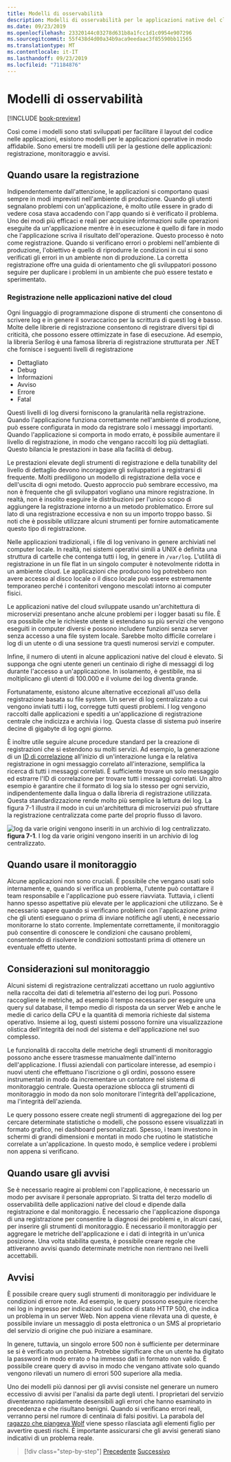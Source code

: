 ```yaml
---
title: Modelli di osservabilità
description: Modelli di osservabilità per le applicazioni native del cloud
ms.date: 09/23/2019
ms.openlocfilehash: 23320144c03278d631b8a1fcc1d1c0954e907296
ms.sourcegitcommit: 55f438d4d00a34b9aca9eedaac3f85590bb11565
ms.translationtype: MT
ms.contentlocale: it-IT
ms.lasthandoff: 09/23/2019
ms.locfileid: "71184876"
---
```

# <a name="observability-patterns"></a>Modelli di osservabilità

[!INCLUDE [book-preview](../../../includes/book-preview.md)]

Così come i modelli sono stati sviluppati per facilitare il layout del codice nelle applicazioni, esistono modelli per le applicazioni operative in modo affidabile. Sono emersi tre modelli utili per la gestione delle applicazioni: registrazione, monitoraggio e avvisi.

## <a name="when-to-use-logging"></a>Quando usare la registrazione

Indipendentemente dall'attenzione, le applicazioni si comportano quasi sempre in modi imprevisti nell'ambiente di produzione. Quando gli utenti segnalano problemi con un'applicazione, è molto utile essere in grado di vedere cosa stava accadendo con l'app quando si è verificato il problema. Uno dei modi più efficaci e reali per acquisire informazioni sulle operazioni eseguite da un'applicazione mentre è in esecuzione è quello di fare in modo che l'applicazione scriva il risultato dell'operazione. Questo processo è noto come registrazione. Quando si verificano errori o problemi nell'ambiente di produzione, l'obiettivo è quello di riprodurre le condizioni in cui si sono verificati gli errori in un ambiente non di produzione. La corretta registrazione offre una guida di orientamento che gli sviluppatori possono seguire per duplicare i problemi in un ambiente che può essere testato e sperimentato.

### <a name="logging-in-cloud-native-applications"></a>Registrazione nelle applicazioni native del cloud

Ogni linguaggio di programmazione dispone di strumenti che consentono di scrivere log e in genere il sovraccarico per la scrittura di questi log è basso. Molte delle librerie di registrazione consentono di registrare diversi tipi di criticità, che possono essere ottimizzate in fase di esecuzione. Ad esempio, la libreria Serilog è una famosa libreria di registrazione strutturata per .NET che fornisce i seguenti livelli di registrazione

* Dettagliato
* Debug
* Informazioni
* Avviso
* Errore
* Fatal

Questi livelli di log diversi forniscono la granularità nella registrazione. Quando l'applicazione funziona correttamente nell'ambiente di produzione, può essere configurata in modo da registrare solo i messaggi importanti. Quando l'applicazione si comporta in modo errato, è possibile aumentare il livello di registrazione, in modo che vengano raccolti log più dettagliati. Questo bilancia le prestazioni in base alla facilità di debug.

Le prestazioni elevate degli strumenti di registrazione e della tunability del livello di dettaglio devono incoraggiare gli sviluppatori a registrarsi di frequente. Molti prediligono un modello di registrazione della voce e dell'uscita di ogni metodo. Questo approccio può sembrare eccessivo, ma non è frequente che gli sviluppatori vogliano una minore registrazione. In realtà, non è insolito eseguire le distribuzioni per l'unico scopo di aggiungere la registrazione intorno a un metodo problematico. Errore sul lato di una registrazione eccessiva e non su un importo troppo basso. Si noti che è possibile utilizzare alcuni strumenti per fornire automaticamente questo tipo di registrazione.

Nelle applicazioni tradizionali, i file di log venivano in genere archiviati nel computer locale. In realtà, nei sistemi operativi simili a UNIX è definita una struttura di cartelle che contenga tutti i log, in genere in `/var/log`. L'utilità di registrazione in un file flat in un singolo computer è notevolmente ridotta in un ambiente cloud. Le applicazioni che producono log potrebbero non avere accesso al disco locale o il disco locale può essere estremamente temporaneo perché i contenitori vengono mescolati intorno ai computer fisici.

Le applicazioni native del cloud sviluppate usando un'architettura di microservizi presentano anche alcune problemi per i logger basati su file. È ora possibile che le richieste utente si estendano su più servizi che vengono eseguiti in computer diversi e possono includere funzioni senza server senza accesso a una file system locale. Sarebbe molto difficile correlare i log di un utente o di una sessione tra questi numerosi servizi e computer.

Infine, il numero di utenti in alcune applicazioni native del cloud è elevato. Si supponga che ogni utente generi un centinaio di righe di messaggi di log durante l'accesso a un'applicazione. In isolamento, è gestibile, ma si moltiplicano gli utenti di 100.000 e il volume dei log diventa grande.

Fortunatamente, esistono alcune alternative eccezionali all'uso della registrazione basata su file system. Un server di log centralizzato a cui vengono inviati tutti i log, corregge tutti questi problemi. I log vengono raccolti dalle applicazioni e spediti a un'applicazione di registrazione centrale che indicizza e archivia i log. Questa classe di sistema può inserire decine di gigabyte di log ogni giorno.

È inoltre utile seguire alcune procedure standard per la creazione di registrazioni che si estendono su molti servizi. Ad esempio, la generazione di un [ID di correlazione](https://blog.rapid7.com/2016/12/23/the-value-of-correlation-ids/) all'inizio di un'interazione lunga e la relativa registrazione in ogni messaggio correlato all'interazione, semplifica la ricerca di tutti i messaggi correlati. È sufficiente trovare un solo messaggio ed estrarre l'ID di correlazione per trovare tutti i messaggi correlati. Un altro esempio è garantire che il formato di log sia lo stesso per ogni servizio, indipendentemente dalla lingua o dalla libreria di registrazione utilizzata. Questa standardizzazione rende molto più semplice la lettura dei log. La figura 7-1 illustra il modo in cui un'architettura di microservizi può sfruttare la registrazione centralizzata come parte del proprio flusso di lavoro.

![log da varie origini vengono inseriti in un archivio di log centralizzato.](./media/centralized-logging.png)
**figura 7-1**. I log da varie origini vengono inseriti in un archivio di log centralizzato.

## <a name="when-to-use-monitoring"></a>Quando usare il monitoraggio

Alcune applicazioni non sono cruciali. È possibile che vengano usati solo internamente e, quando si verifica un problema, l'utente può contattare il team responsabile e l'applicazione può essere riavviata. Tuttavia, i clienti hanno spesso aspettative più elevate per le applicazioni che utilizzano. Se è necessario sapere quando si verificano problemi con l'applicazione *prima* che gli utenti eseguano o prima di inviare notifiche agli utenti, è necessario monitorarne lo stato corrente. Implementate correttamente, il monitoraggio può consentire di conoscere le condizioni che causano problemi, consentendo di risolvere le condizioni sottostanti prima di ottenere un eventuale effetto utente.

## <a name="monitoring-considerations"></a>Considerazioni sul monitoraggio

Alcuni sistemi di registrazione centralizzati accettano un ruolo aggiuntivo nella raccolta dei dati di telemetria all'esterno dei log puri. Possono raccogliere le metriche, ad esempio il tempo necessario per eseguire una query sul database, il tempo medio di risposta da un server Web e anche le medie di carico della CPU e la quantità di memoria richieste dal sistema operativo. Insieme ai log, questi sistemi possono fornire una visualizzazione olistica dell'integrità dei nodi del sistema e dell'applicazione nel suo complesso.

Le funzionalità di raccolta delle metriche degli strumenti di monitoraggio possono anche essere trasmesse manualmente dall'interno dell'applicazione. I flussi aziendali con particolare interesse, ad esempio i nuovi utenti che effettuano l'iscrizione o gli ordini, possono essere instrumentati in modo da incrementare un contatore nel sistema di monitoraggio centrale. Questa operazione sblocca gli strumenti di monitoraggio in modo da non solo monitorare l'integrità dell'applicazione, ma l'integrità dell'azienda.

Le query possono essere create negli strumenti di aggregazione dei log per cercare determinate statistiche o modelli, che possono essere visualizzati in formato grafico, nei dashboard personalizzati. Spesso, i team investono in schermi di grandi dimensioni e montati in modo che ruotino le statistiche correlate a un'applicazione. In questo modo, è semplice vedere i problemi non appena si verificano.

## <a name="when-to-use-alerts"></a>Quando usare gli avvisi

Se è necessario reagire ai problemi con l'applicazione, è necessario un modo per avvisare il personale appropriato. Si tratta del terzo modello di osservabilità delle applicazioni native del cloud e dipende dalla registrazione e dal monitoraggio. È necessario che l'applicazione disponga di una registrazione per consentire la diagnosi dei problemi e, in alcuni casi, per inserire gli strumenti di monitoraggio. È necessario il monitoraggio per aggregare le metriche dell'applicazione e i dati di integrità in un'unica posizione. Una volta stabilita questa, è possibile creare regole che attiveranno avvisi quando determinate metriche non rientrano nei livelli accettabili.

## <a name="alerts"></a>Avvisi

È possibile creare query sugli strumenti di monitoraggio per individuare le condizioni di errore note. Ad esempio, le query possono eseguire ricerche nei log in ingresso per indicazioni sul codice di stato HTTP 500, che indica un problema in un server Web. Non appena viene rilevata una di queste, è possibile inviare un messaggio di posta elettronica o un SMS al proprietario del servizio di origine che può iniziare a esaminare.

In genere, tuttavia, un singolo errore 500 non è sufficiente per determinare se si è verificato un problema. Potrebbe significare che un utente ha digitato la password in modo errato o ha immesso dati in formato non valido. È possibile creare query di avviso in modo che vengano attivate solo quando vengono rilevati un numero di errori 500 superiore alla media.

Uno dei modelli più dannosi per gli avvisi consiste nel generare un numero eccessivo di avvisi per l'analisi da parte degli utenti. I proprietari del servizio diventeranno rapidamente desensibili agli errori che hanno esaminato in precedenza e che risultano benigni. Quando si verificano errori reali, verranno persi nel rumore di centinaia di falsi positivi. La parabola del [ragazzo che piangeva Wolf](https://en.wikipedia.org/wiki/The_Boy_Who_Cried_Wolf) viene spesso rilasciata agli elementi figlio per avvertire questi rischi. È importante assicurarsi che gli avvisi generati siano indicativi di un problema reale.

>[!div class="step-by-step"]
>[Precedente](monitoring-health.md)
>[Successivo](logging-with-elastic-stack.md)
